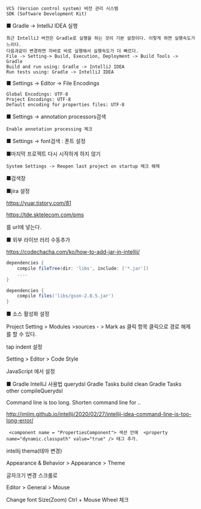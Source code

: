 ```
VCS (Version control system) 버전 관리 시스템
SDK (Software Development Kit)
```



■ Gradle -> IntelliJ IDEA 실행

```
최근 IntelliJ 버전은 Gradle로 실행을 하는 것이 기본 설정이다. 이렇게 하면 실행속도가 느리다. 
다음과같이 변경하면 자바로 바로 실행해서 실행속도가 더 빠르다.
File -> Setting-> Build, Execution, Deployment -> Build Tools -> Gradle
Build and run using: Gradle -> IntelliJ IDEA
Run tests using: Gradle -> IntelliJ IDEA
```



■ Settings -> Editor -> File Encodings 

```
Global Encodings: UTF-8
Project Encodings: UTF-8
Default encoding for properties files: UTF-8

```



■ Settings -> annotation processors검색

```
Enable annotation processing 체크
```



■ Settings -> font검색 : 폰트 설정



■마지막 프로젝트 다시 시작하게 하지 않기

```
System Settings -> Reopen last project on startup 체크 해제
```


■검색창



■jira 설정

https://yuar.tistory.com/81



https://tde.sktelecom.com/pms

를 url에 넣는다. 



■ 외부 라이브 러리 수동추가

https://codechacha.com/ko/how-to-add-jar-in-intellij/

```gradle
dependencies {
    compile fileTree(dir: 'libs', include: ['*.jar'])
    ....
}
```

```gradle
dependencies {
    compile files('libs/gson-2.8.5.jar')
}
```

■  소스 활성화 설정

Project Setting > Modules >sources - > Mark as 클릭 항목 클릭으로 경로 해제를 할 수 있다.



tap indent 설정

Setting > Editor > Code Style

JavaScript 에서 설정



■ Gradle IntelliJ 사용법 querydsl
Gradle Tasks build clean
Gradle Tasks other compileQuerydsl



Command line is too long. Shorten command line for .. 

http://jmlim.github.io/intellij/2020/02/27/intellij-idea-command-line-is-too-long-error/

```
 <component name = "PropertiesComponent"> 섹션 안에  <property name="dynamic.classpath" value="true" /> 태그 추가.
```



intellij thema(테마 변경)

Appearance & Behavior > Appearance > Theme 



글자크기 변경 스크롤로

Editor > General > Mouse

Change font Size(Zoom) Ctrl + Mouse Wheel  체크

